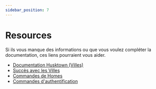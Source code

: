 ```yaml
---
sidebar_position: 7
---
```


# Resources
Si ils vous manque des informations ou que vous voulez compléter la documentation, ces liens pourraient vous aider.
 - [Documentation Husktown (Villes)](https://william278.net/docs/husktowns/getting-started)
 - [Succès avec les Villes](https://william278.net/docs/husktowns/town-advancements)
 - [Commandes de Homes](https://william278.net/docs/huskhomes)
 - [Commandes d'authentification](https://github.com/AuthMe/AuthMeReloaded/blob/master/docs/commands.md)
